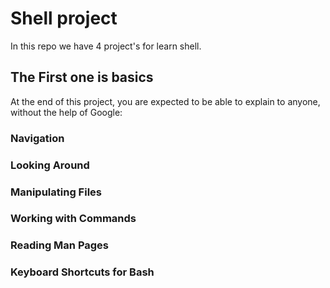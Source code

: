 # Shell project

In this repo we have 4 project's for learn shell.

## The First one is basics

At the end of this project, you are expected to be able to explain to anyone, without the help of Google:

### Navigation

### Looking Around

### Manipulating Files

### Working with Commands

### Reading Man Pages

### Keyboard Shortcuts for Bash
